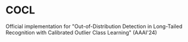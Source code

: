 # COCL
Official implementation for "Out-of-Distribution Detection in Long-Tailed Recognition with Calibrated Outlier Class Learning" (AAAI'24)
